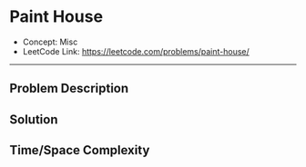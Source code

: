 # Paint House

- Concept: Misc
- LeetCode Link: https://leetcode.com/problems/paint-house/

---

## Problem Description

## Solution

## Time/Space Complexity

